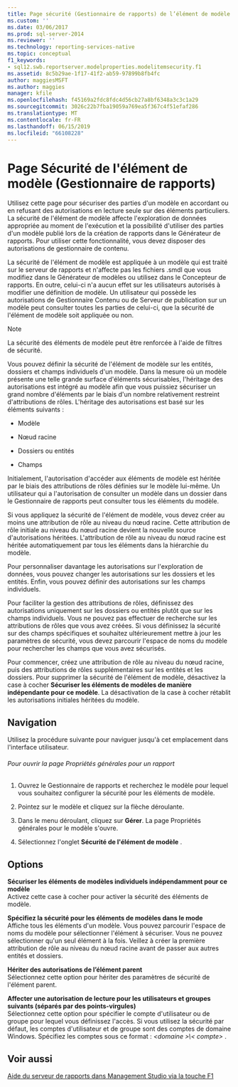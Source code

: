 ```yaml
---
title: Page sécurité (Gestionnaire de rapports) de l’élément de modèle | Microsoft Docs
ms.custom: ''
ms.date: 03/06/2017
ms.prod: sql-server-2014
ms.reviewer: ''
ms.technology: reporting-services-native
ms.topic: conceptual
f1_keywords:
- sql12.swb.reportserver.modelproperties.modelitemsecurity.f1
ms.assetid: 8c5b29ae-1f17-41f2-ab59-97899b8fb4fc
author: maggiesMSFT
ms.author: maggies
manager: kfile
ms.openlocfilehash: f45169a2fdc8fdc4d56cb27a8bf6348a3c3c1a29
ms.sourcegitcommit: 3026c22b7fba19059a769ea5f367c4f51efaf286
ms.translationtype: MT
ms.contentlocale: fr-FR
ms.lasthandoff: 06/15/2019
ms.locfileid: "66108228"
---
```

# <a name="model-item-security-page-report-manager"></a>Page Sécurité de l'élément de modèle (Gestionnaire de rapports)
  Utilisez cette page pour sécuriser des parties d'un modèle en accordant ou en refusant des autorisations en lecture seule sur des éléments particuliers. La sécurité de l'élément de modèle affecte l'exploration de données appropriée au moment de l'exécution et la possibilité d'utiliser des parties d'un modèle publié lors de la création de rapports dans le Générateur de rapports. Pour utiliser cette fonctionnalité, vous devez disposer des autorisations de gestionnaire de contenu.  
  
 La sécurité de l'élément de modèle est appliquée à un modèle qui est traité sur le serveur de rapports et n'affecte pas les fichiers .smdl que vous modifiez dans le Générateur de modèles ou utilisez dans le Concepteur de rapports. En outre, celui-ci n'a aucun effet sur les utilisateurs autorisés à modifier une définition de modèle. Un utilisateur qui possède les autorisations de Gestionnaire Contenu ou de Serveur de publication sur un modèle peut consulter toutes les parties de celui-ci, que la sécurité de l'élément de modèle soit appliquée ou non.  
  
> [!NOTE]  
>  La sécurité des éléments de modèle peut être renforcée à l'aide de filtres de sécurité.  
  
 Vous pouvez définir la sécurité de l'élément de modèle sur les entités, dossiers et champs individuels d'un modèle. Dans la mesure où un modèle présente une telle grande surface d'éléments sécurisables, l'héritage des autorisations est intégré au modèle afin que vous puissiez sécuriser un grand nombre d'éléments par le biais d'un nombre relativement restreint d'attributions de rôles. L'héritage des autorisations est basé sur les éléments suivants :  
  
-   Modèle  
  
-   Nœud racine  
  
-   Dossiers ou entités  
  
-   Champs  
  
 Initialement, l'autorisation d'accéder aux éléments de modèle est héritée par le biais des attributions de rôles définies sur le modèle lui-même. Un utilisateur qui a l'autorisation de consulter un modèle dans un dossier dans le Gestionnaire de rapports peut consulter tous les éléments du modèle.  
  
 Si vous appliquez la sécurité de l'élément de modèle, vous devez créer au moins une attribution de rôle au niveau du nœud racine. Cette attribution de rôle initiale au niveau du nœud racine devient la nouvelle source d'autorisations héritées. L'attribution de rôle au niveau du nœud racine est héritée automatiquement par tous les éléments dans la hiérarchie du modèle.  
  
 Pour personnaliser davantage les autorisations sur l'exploration de données, vous pouvez changer les autorisations sur les dossiers et les entités. Enfin, vous pouvez définir des autorisations sur les champs individuels.  
  
 Pour faciliter la gestion des attributions de rôles, définissez des autorisations uniquement sur les dossiers ou entités plutôt que sur les champs individuels. Vous ne pouvez pas effectuer de recherche sur les attributions de rôles que vous avez créées. Si vous définissez la sécurité sur des champs spécifiques et souhaitez ultérieurement mettre à jour les paramètres de sécurité, vous devez parcourir l'espace de noms du modèle pour rechercher les champs que vous avez sécurisés.  
  
 Pour commencer, créez une attribution de rôle au niveau du nœud racine, puis des attributions de rôles supplémentaires sur les entités et les dossiers. Pour supprimer la sécurité de l'élément de modèle, désactivez la case à cocher **Sécuriser les éléments de modèles de manière indépendante pour ce modèle**. La désactivation de la case à cocher rétablit les autorisations initiales héritées du modèle.  
  
## <a name="navigation"></a>Navigation  
 Utilisez la procédure suivante pour naviguer jusqu'à cet emplacement dans l'interface utilisateur.  
  
###### <a name="to-open-the-general-properties-page-for-a-report"></a>Pour ouvrir la page Propriétés générales pour un rapport  
  
1.  Ouvrez le Gestionnaire de rapports et recherchez le modèle pour lequel vous souhaitez configurer la sécurité pour les éléments de modèle.  
  
2.  Pointez sur le modèle et cliquez sur la flèche déroulante.  
  
3.  Dans le menu déroulant, cliquez sur **Gérer**. La page Propriétés générales pour le modèle s'ouvre.  
  
4.  Sélectionnez l'onglet **Sécurité de l'élément de modèle** .  
  
## <a name="options"></a>Options  
 **Sécuriser les éléments de modèles individuels indépendamment pour ce modèle**  
 Activez cette case à cocher pour activer la sécurité des éléments de modèle.  
  
 **Spécifiez la sécurité pour les éléments de modèles dans le mode**  
 Affiche tous les éléments d'un modèle. Vous pouvez parcourir l'espace de noms du modèle pour sélectionner l'élément à sécuriser. Vous ne pouvez sélectionner qu'un seul élément à la fois. Veillez à créer la première attribution de rôle au niveau du nœud racine avant de passer aux autres entités et dossiers.  
  
 **Hériter des autorisations de l’élément parent**  
 Sélectionnez cette option pour hériter des paramètres de sécurité de l'élément parent.  
  
 **Affecter une autorisation de lecture pour les utilisateurs et groupes suivants (séparés par des points-virgules)**  
 Sélectionnez cette option pour spécifier le compte d'utilisateur ou de groupe pour lequel vous définissez l'accès. Si vous utilisez la sécurité par défaut, les comptes d'utilisateur et de groupe sont des comptes de domaine Windows. Spécifiez les comptes sous ce format :  *\<domaine >\\< compte\>* .  
  
## <a name="see-also"></a>Voir aussi  
 [Aide du serveur de rapports dans Management Studio via la touche F1](tools/report-server-in-management-studio-f1-help.md)  
  
  

